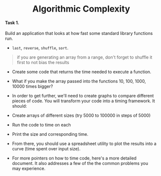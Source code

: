 <h1 align='center'>
Algorithmic Complexity
</h1>

#### Task 1.

Build an application that looks at how fast some standard library functions run.
 - ``last``, ``reverse``, ``shuffle``, ``sort``.
> if you are generating an array from a range, don't forget to shuffle it first to not bias the results
 
- Create some code that returns the time needed to execute a function. 
- What if you make the array passed into the functions 10, 100, 1000, 10000 times bigger?
- In order to get further, we'll need to create graphs to compare different pieces of code. You will transform your code into a timing framework. It should:

- Create arrays of different sizes (try 5000 to 100000 in steps of 5000)
- Run the code to time on each
- Print the size and corresponding time.
- From there, you should use a spreadsheet utility to plot the results into a curve (time spent over input size).
- For more pointers on how to time code, here's a more detailed document. It also addresses a few of the the common problems you may experience.
